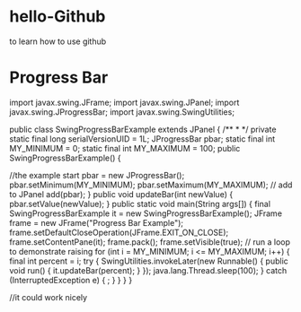 # hello-Github
to learn how to use github
# Progress Bar

import javax.swing.JFrame;
import javax.swing.JPanel;
import javax.swing.JProgressBar;
import javax.swing.SwingUtilities;

public class SwingProgressBarExample extends JPanel {
	/**
	 * 
	 */
	private static final long serialVersionUID = 1L;
	JProgressBar pbar;
	static final int MY_MINIMUM = 0;
	static final int MY_MAXIMUM = 100;
	public SwingProgressBarExample() {

//the example start
		pbar = new JProgressBar();
		pbar.setMinimum(MY_MINIMUM);
		pbar.setMaximum(MY_MAXIMUM);
		// add to JPanel
		add(pbar);
	}
	public void updateBar(int newValue) {
		pbar.setValue(newValue);
	}
	public static void main(String args[]) {
		final SwingProgressBarExample it = new SwingProgressBarExample();
		JFrame frame = new JFrame("Progress Bar Example");
		frame.setDefaultCloseOperation(JFrame.EXIT_ON_CLOSE);
		frame.setContentPane(it);
		frame.pack();
		frame.setVisible(true);
		// run a loop to demonstrate raising
		for (int i = MY_MINIMUM; i <= MY_MAXIMUM; i++) {
			final int percent = i;
			try {
				SwingUtilities.invokeLater(new Runnable() {
					public void run() {
						it.updateBar(percent);
					}
				});
				java.lang.Thread.sleep(100);
			} catch (InterruptedException e) {
				;
			}
		}
	}
}

//it could work nicely 
